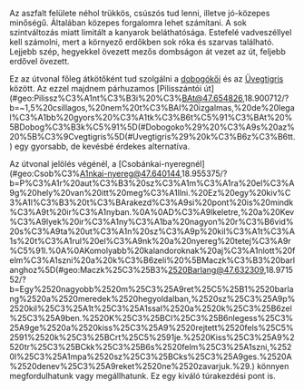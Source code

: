Az aszfalt felülete néhol trükkös, csúszós tud lenni, illetve jó-közepes minőségű. Általában közepes forgalomra lehet számítani. A sok szintváltozás miatt limitált a kanyarok beláthatósága. Estefelé vadveszéllyel kell számolni, mert a környező erdőkben sok róka és szarvas található. Lejjebb szép, hegyekkel övezett mezős dombságon át vezet az út, feljebb erdővel övezett.

Ez az útvonal főleg átkötőként tud szolgálni a [dobogókői](#Dobogoko) és az [Üvegtigris](#Uvegtigris) között. Az ezzel majdnem párhuzamos [Pilisszántói út](#geo:Pilissz%C3%A1nt%C3%B3i%20%C3%BAt@47.654826,18.900712/?b=~1,5%20csillagos,%20nem%20t%C3%BAl%20izgalmas,%20de%20legal%C3%A1bb%20gyors%20%C3%A1tk%C3%B6t%C5%91%C3%BAt%20%5BDobog%C3%B3k%C5%91%5D(#Dobogoko%29%20%C3%A9s%20az%20%5B%C3%9Cvegtigris%5D(#Uvegtigris%29%20k%C3%B6z%C3%B6tt.) egy gyorsabb, de kevésbé érdekes alternatíva.

Az útvonal jelölés végénél, a [Csobánkai-nyeregnél](#geo:Csob%C3%A1nkai-nyereg@47.640144,18.955375/?b=P%C3%A1r%20aut%C3%B3%20sz%C3%A1m%C3%A1ra%20el%C3%A9g%20hely%20van%20itt%20meg%C3%A1llni.%20Ez%20egy%20kiv%C3%A1l%C3%B3%20t%C3%BArakezd%C3%A9si%20pont%20is%20mindk%C3%A9t%20ir%C3%A1nyban.%0A%0AD%C3%A9lkeletre,%20a%20Kev%C3%A9lyek%20ir%C3%A1ny%C3%A1ba%20nagyon%20r%C3%B6vid%20s%C3%A9ta%20ut%C3%A1n%20sz%C3%A9p%20kil%C3%A1t%C3%A1s%20t%C3%A1rul%20el%C3%A9nk%20a%20nyereg%20tetej%C3%A9r%C5%91l.%0A%0AKomolyabb%20kalandoroknak%20aj%C3%A1nlott%20felm%C3%A1szni%20a%20k%C3%B6zeli%20%5BMaczk%C3%B3%20barlanghoz%5D(#geo:Maczk%25C3%25B3%2520Barlang@47.632309,18.971552/?b=Egy%2520nagyobb%2520m%25C3%25A9ret%25C5%25B1%2520barlang%2520a%2520meredek%2520hegyoldalban,%2520sz%25C3%25A9p%2520kil%25C3%25A1t%25C3%25A1ssal%2520a%2520k%25C3%25B6zel%25C3%25A9ben.%2520K%25C3%25BCl%25C3%25B6nlegess%25C3%25A9ge%2520a%2520kiss%25C3%25A9%2520rejtett%2520fels%25C5%2591%2520k%25C3%25BCrt%25C5%2591je.%2520Kiss%25C3%25A9%2520tr%25C3%25BCkk%25C3%25B6s%2520felm%25C3%25A1szni,%2520l%25C3%25A1mpa%2520sz%25C3%25BCks%25C3%25A9ges.%2520A%2520denev%25C3%25A9reket%2520ne%2520zavarjuk.%29.) könnyen megfordulhatunk vagy megállhatunk. Ez egy kiváló túrakezdési pont is.
